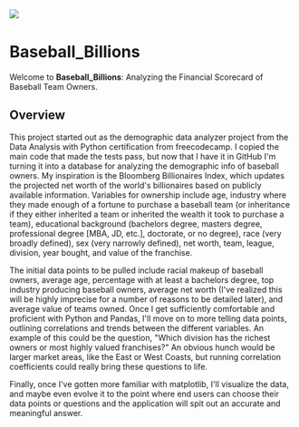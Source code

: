 <img src="https://img.shields.io/github/license/SterlingIvey/Baseball_Billions">
<img [src="https://www.python.org/static/community_logos/python-powered-h.svg](https://www.python.org/static/community_logos/python-powered-w-70x28.png)">

<h1>Baseball_Billions</h1>

Welcome to **Baseball_Billions**: Analyzing the Financial Scorecard of Baseball Team Owners.


<h2>Overview</h2>

This project started out as the demographic data analyzer project from the Data Analysis with Python certification from freecodecamp. I copied the main code that made the tests pass, but now that I have it in GitHub I'm turning it into a database for analyzing the demographic info of baseball owners. My inspiration is the Bloomberg Billionaires Index, which updates the projected net worth of the world's billionaires based on publicly available information. Variables for ownership include age, industry where they made enough of a fortune to purchase a baseball team (or inheritance if they either inherited a team or inherited the wealth it took to purchase a team), educational background (bachelors degree, masters degree, professional degree [MBA, JD, etc.], doctorate, or no degree), race (very broadly defined), sex (very narrowly defined), net worth, team, league, division, year bought, and value of the franchise.

The initial data points to be pulled include racial makeup of baseball owners, average age, percentage with at least a bachelors degree, top industry producing baseball owners, average net worth (I've realized this will be highly imprecise for a number of reasons to be detailed later), and average value of teams owned. Once I get sufficiently comfortable and proficient with Python and Pandas, I'll move on to more telling data points, outlining correlations and trends between the different variables. An example of this could be the question, "Which division has the richest owners or most highly valued franchises?" An obvious hunch would be larger market areas, like the East or West Coasts, but running correlation coefficients could really bring these questions to life.

Finally, once I've gotten more familiar with matplotlib, I'll visualize the data, and maybe even evolve it to the point where end users can choose their data points or questions and the application will spit out an accurate and meaningful answer. 

